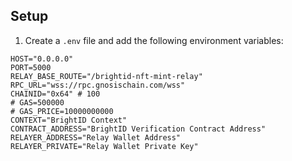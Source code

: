 ## Setup
1. Create a `.env` file and add the following environment variables:
```
HOST="0.0.0.0"
PORT=5000
RELAY_BASE_ROUTE="/brightid-nft-mint-relay"
RPC_URL="wss://rpc.gnosischain.com/wss"
CHAINID="0x64" # 100
# GAS=500000
# GAS_PRICE=10000000000
CONTEXT="BrightID Context"
CONTRACT_ADDRESS="BrightID Verification Contract Address"
RELAYER_ADDRESS="Relay Wallet Address"
RELAYER_PRIVATE="Relay Wallet Private Key"
```

